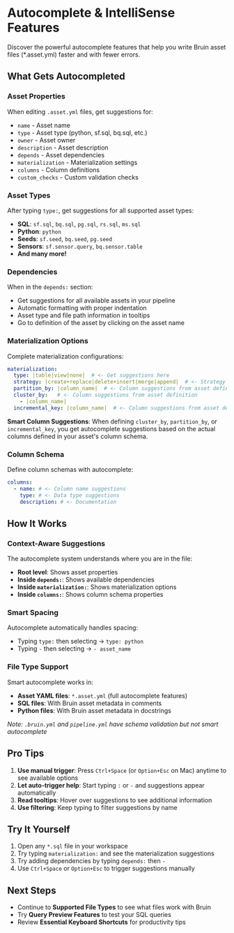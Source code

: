 # Autocomplete & IntelliSense Features

Discover the powerful autocomplete features that help you write Bruin asset files (*.asset.yml) faster and with fewer errors.

## What Gets Autocompleted

### Asset Properties
When editing `.asset.yml` files, get suggestions for:
- `name` - Asset name
- `type` - Asset type (python, sf.sql, bq.sql, etc.)
- `owner` - Asset owner
- `description` - Asset description
- `depends` - Asset dependencies
- `materialization` - Materialization settings
- `columns` - Column definitions
- `custom_checks` - Custom validation checks

### Asset Types
After typing `type:`, get suggestions for all supported asset types:
- **SQL**: `sf.sql`, `bq.sql`, `pg.sql`, `rs.sql`, `ms.sql`
- **Python**: `python`
- **Seeds**: `sf.seed`, `bq.seed`, `pg.seed`
- **Sensors**: `sf.sensor.query`, `bq.sensor.table`
- **And many more!**

### Dependencies
When in the `depends:` section:
- Get suggestions for all available assets in your pipeline
- Automatic formatting with proper indentation
- Asset type and file path information in tooltips
- Go to definition of the asset by clicking on the asset name

### Materialization Options
Complete materialization configurations:
```yaml
materialization:
  type: |table|view|none|  # <- Get suggestions here
  strategy: |create+replace|delete+insert|merge|append|  # <- Strategy suggestions
  partition_by: |column_name|  # <- Column suggestions from asset definition
  cluster_by:   # <- Column suggestions from asset definition
    - |column_name|
  incremental_key: |column_name|  # <- Column suggestions from asset definition
```

**Smart Column Suggestions**: When defining `cluster_by`, `partition_by`, or `incremental_key`, you get autocomplete suggestions based on the actual columns defined in your asset's column schema.

### Column Schema
Define column schemas with autocomplete:
```yaml
columns:
  - name: # <- Column name suggestions
    type: # <- Data type suggestions
    description: # <- Documentation
```

## How It Works

### Context-Aware Suggestions
The autocomplete system understands where you are in the file:
- **Root level**: Shows asset properties
- **Inside `depends:`**: Shows available dependencies
- **Inside `materialization:`**: Shows materialization options
- **Inside `columns:`**: Shows column schema properties

### Smart Spacing
Autocomplete automatically handles spacing:
- Typing `type:` then selecting → `type: python`
- Typing `-` then selecting → `- asset_name`

### File Type Support
Smart autocomplete works in:
- **Asset YAML files**: `*.asset.yml` (full autocomplete features)
- **SQL files**: With Bruin asset metadata in comments
- **Python files**: With Bruin asset metadata in docstrings

*Note: `.bruin.yml` and `pipeline.yml` have schema validation but not smart autocomplete*

## Pro Tips

1. **Use manual trigger**: Press `Ctrl+Space` (or `Option+Esc` on Mac) anytime to see available options
2. **Let auto-trigger help**: Start typing `:` or `-` and suggestions appear automatically
3. **Read tooltips**: Hover over suggestions to see additional information
4. **Use filtering**: Keep typing to filter suggestions by name

## Try It Yourself

1. Open any `*.sql` file in your workspace
2. Try typing `materialization:` and see the materialization suggestions  
3. Try adding dependencies by typing `depends:` then `-`
4. Use `Ctrl+Space` or `Option+Esc` to trigger suggestions manually

## Next Steps

- Continue to **Supported File Types** to see what files work with Bruin
- Try **Query Preview Features** to test your SQL queries
- Review **Essential Keyboard Shortcuts** for productivity tips